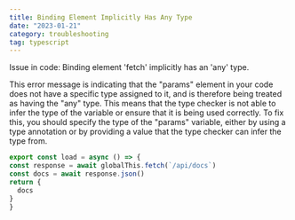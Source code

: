 ```yaml
---
title: Binding Element Implicitly Has Any Type
date: "2023-01-21"
category: troubleshooting
tag: typescript
---
```


Issue in code:
Binding element 'fetch' implicitly has an 'any' type.

This error message is indicating that the "params" element in your code does not have a specific type assigned to it, and is therefore being treated as having the "any" type. This means that the type checker is not able to infer the type of the variable or ensure that it is being used correctly. To fix this, you should specify the type of the "params" variable, either by using a type annotation or by providing a value that the type checker can infer the type from.


```js
export const load = async () => {  
const response = await globalThis.fetch(`/api/docs`)  
const docs = await response.json()  
return {  
  docs  
}  
}  
```
